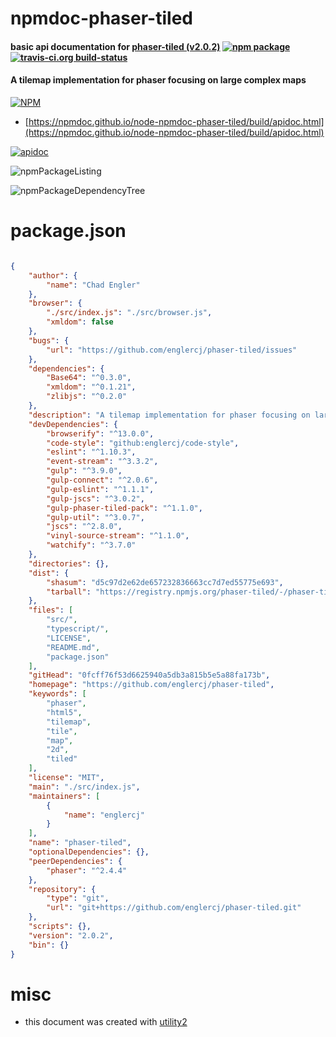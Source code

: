 # npmdoc-phaser-tiled

#### basic api documentation for  [phaser-tiled (v2.0.2)](https://github.com/englercj/phaser-tiled)  [![npm package](https://img.shields.io/npm/v/npmdoc-phaser-tiled.svg?style=flat-square)](https://www.npmjs.org/package/npmdoc-phaser-tiled) [![travis-ci.org build-status](https://api.travis-ci.org/npmdoc/node-npmdoc-phaser-tiled.svg)](https://travis-ci.org/npmdoc/node-npmdoc-phaser-tiled)

#### A tilemap implementation for phaser focusing on large complex maps

[![NPM](https://nodei.co/npm/phaser-tiled.png?downloads=true&downloadRank=true&stars=true)](https://www.npmjs.com/package/phaser-tiled)

- [https://npmdoc.github.io/node-npmdoc-phaser-tiled/build/apidoc.html](https://npmdoc.github.io/node-npmdoc-phaser-tiled/build/apidoc.html)

[![apidoc](https://npmdoc.github.io/node-npmdoc-phaser-tiled/build/screenCapture.buildCi.browser.%252Ftmp%252Fbuild%252Fapidoc.html.png)](https://npmdoc.github.io/node-npmdoc-phaser-tiled/build/apidoc.html)

![npmPackageListing](https://npmdoc.github.io/node-npmdoc-phaser-tiled/build/screenCapture.npmPackageListing.svg)

![npmPackageDependencyTree](https://npmdoc.github.io/node-npmdoc-phaser-tiled/build/screenCapture.npmPackageDependencyTree.svg)



# package.json

```json

{
    "author": {
        "name": "Chad Engler"
    },
    "browser": {
        "./src/index.js": "./src/browser.js",
        "xmldom": false
    },
    "bugs": {
        "url": "https://github.com/englercj/phaser-tiled/issues"
    },
    "dependencies": {
        "Base64": "^0.3.0",
        "xmldom": "^0.1.21",
        "zlibjs": "^0.2.0"
    },
    "description": "A tilemap implementation for phaser focusing on large complex maps",
    "devDependencies": {
        "browserify": "^13.0.0",
        "code-style": "github:englercj/code-style",
        "eslint": "^1.10.3",
        "event-stream": "^3.3.2",
        "gulp": "^3.9.0",
        "gulp-connect": "^2.0.6",
        "gulp-eslint": "^1.1.1",
        "gulp-jscs": "^3.0.2",
        "gulp-phaser-tiled-pack": "^1.1.0",
        "gulp-util": "^3.0.7",
        "jscs": "^2.8.0",
        "vinyl-source-stream": "^1.1.0",
        "watchify": "^3.7.0"
    },
    "directories": {},
    "dist": {
        "shasum": "d5c97d2e62de657232836663cc7d7ed55775e693",
        "tarball": "https://registry.npmjs.org/phaser-tiled/-/phaser-tiled-2.0.2.tgz"
    },
    "files": [
        "src/",
        "typescript/",
        "LICENSE",
        "README.md",
        "package.json"
    ],
    "gitHead": "0fcff76f53d6625940a5db3a815b5e5a88fa173b",
    "homepage": "https://github.com/englercj/phaser-tiled",
    "keywords": [
        "phaser",
        "html5",
        "tilemap",
        "tile",
        "map",
        "2d",
        "tiled"
    ],
    "license": "MIT",
    "main": "./src/index.js",
    "maintainers": [
        {
            "name": "englercj"
        }
    ],
    "name": "phaser-tiled",
    "optionalDependencies": {},
    "peerDependencies": {
        "phaser": "^2.4.4"
    },
    "repository": {
        "type": "git",
        "url": "git+https://github.com/englercj/phaser-tiled.git"
    },
    "scripts": {},
    "version": "2.0.2",
    "bin": {}
}
```



# misc
- this document was created with [utility2](https://github.com/kaizhu256/node-utility2)
